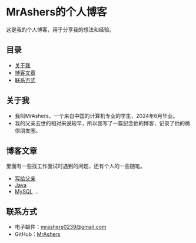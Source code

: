 # MrAshers的个人博客

这是我的个人博客，用于分享我的想法和经验。

## 目录

- [关于我](#关于我)
- [博客文章](#博客文章)
- [联系方式](#联系方式)

## 关于我

- 我叫MrAshers，一个来自中国的计算机专业的学生，2024年6月毕业。
- 我的父亲去世的相对来说较早，所以我写了一篇纪念他的博客，记录了他的微信朋友圈。

## 博客文章

里面有一些找工作面试时遇到的问题，还有个人的一些随笔。

- [写给父亲](https://mrashers.github.io/2024/03/16/%E7%88%B6%E4%BA%B2%E7%9A%84%E8%AF%97/#more)
- [Java](https://mrashers.github.io/2024/03/15/Java/#more)
- [MySQL](https://mrashers.github.io/2024/03/15/MySQL/#more)
...

## 联系方式

- 电子邮件：mrashers0239@gmail.com
- GitHub：[MrAshers](https://github.com/mrashers)